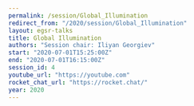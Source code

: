 ```yaml
---
permalink: /session/Global_Illumination
redirect_from: "/2020/session/Global_Illumination"
layout: egsr-talks
title: Global Illumination
authors: "Session chair: Iliyan Georgiev"
start: "2020-07-01T15:25:00Z"
end: "2020-07-01T16:15:00Z"
session_id: 4
youtube_url: "https://youtube.com"
rocket_chat_url: "https://rocket.chat/"
year: 2020
---
```

